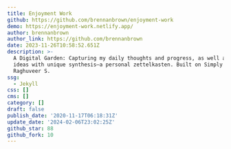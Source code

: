 ```yaml
---
title: Enjoyment Work
github: https://github.com/brennanbrown/enjoyment-work
demo: https://enjoyment-work.netlify.app/
author: brennanbrown
author_link: https://github.com/brennanbrown
date: 2023-11-26T10:58:52.651Z
description: >-
  A Digital Garden: Capturing my daily thoughts and progress, as well as curated
  ideas with unique synthesis—a personal zettelkasten. Built on Simply Jekyll by
  Raghuveer S.
ssg:
  - Jekyll
css: []
cms: []
category: []
draft: false
publish_date: '2020-11-17T06:18:31Z'
update_date: '2024-02-06T23:02:25Z'
github_star: 88
github_fork: 10
---
```

